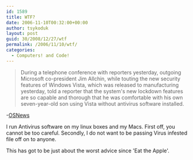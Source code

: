 ```yaml
---
id: 1589
title: WTF?
date: 2006-11-10T00:32:00+00:00
author: tsykoduk
layout: post
guid: 30/2008/12/27/wtf
permalink: /2006/11/10/wtf/
categories:
  - Computers! and Code!
---
```

<blockquote>
During a telephone conference with reporters yesterday, outgoing Microsoft co-president Jim Allchin, while touting
	the new security features of Windows Vista, which was released to manufacturing yesterday, told a reporter that the
	system's new lockdown features are so capable and thorough that he was comfortable with his own seven-year-old
	son using Vista without antivirus software installed.

</blockquote>




-<a href="http://www.osnews.com/story.php?news_id=16445">OSNews</a>


I run Antivirus software on my linux boxes and my Macs. First off, you cannot be too careful. Secondly, I do not want to be passing Virus infested file off on to anyone.


This has got to be just about the worst advice since 'Eat the Apple'.